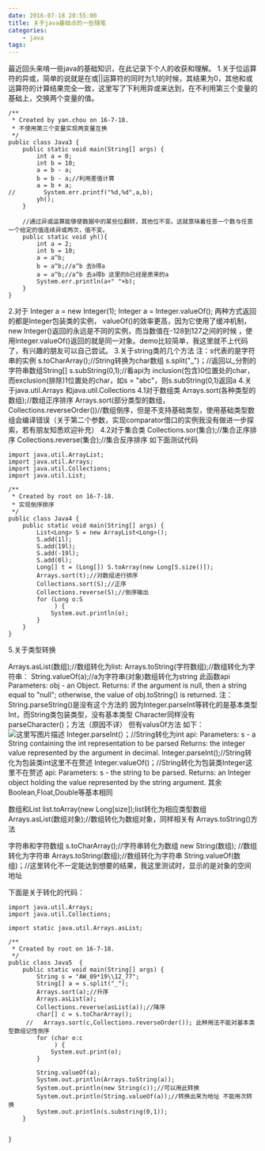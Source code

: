 ```yaml
---
date: 2016-07-18 20:55:00
title: 关于java基础点的一些随笔
categories:
    - java
tags:
---
```


最近回头来啃一些java的基础知识，在此记录下个人的收获和理解。
1.关于位运算符的异或，简单的说就是在或||运算符的同时为1,1的时候，其结果为0，其他和或运算符的计算结果完全一致，这里写了下利用异或来达到，在不利用第三个变量的基础上，交换两个变量的值。

```
/**
 * Created by yan.chou on 16-7-18.
 * 不使用第三个变量实现两变量互换
 */
public class Java3 {
    public static void main(String[] args) {
        int a = 0;
        int b = 10;
        a = b - a;
        b = b - a;//利用差值计算
        a = b + a;
//        System.err.printf("%d,%d",a,b);
        yh();
    }

    //通过异或运算能够使数据中的某些位翻转，其他位不变。这就意味着任意一个数与任意一个给定的值连续异或两次，值不变。
    public static void yh(){
        int a = 2;
        int b = 10;
        a = a^b;
        b = a^b;//a^b 去b得a
        a = a^b;//a^b 去a得b 这里的b已经是原来的a
        System.err.println(a+" "+b);
    }
}
```
2.对于
Integer a = new Integer(1);
Integer a = Integer.valueOf();
两种方式返回的都是Integer包装类的实例， valueOf()的效率更高，因为它使用了缓冲机制，new Integer()返回的永远是不同的实例，而当数值在-128到127之间的时候 ，使用Integer.valueOf()返回的就是同一对象。demo比较简单，我这里就不上代码了，有兴趣的朋友可以自己尝试。
3.关于string类的几个方法
注：s代表的是字符串的实例
s.toCharArray();//String转换为char数组
s.split("_")；//返回以\_分割的字符串数组String[]
s.subString(0,1);//看api为 inclusion(包含)0位置处的char，而exclusion(排除)1位置处的char，如s = "abc"，则s.subString(0,1)返回a
4.关于java.util.Arrays 和java.util.Collections
4.1对于数组类
Arrays.sort(各种类型的数组);//数组正序排序
Arrays.sort(部分类型的数组，Collections.reverseOrder())//数组倒序，但是不支持基础类型，使用基础类型数组会编译错误（关于第二个参数，实现comparator借口的实例我没有做进一步探索，若有朋友知悉欢迎补充）
4.2对于集合类
Collections.sor(集合);//集合正序排序
Collections.reverse(集合);//集合反序排序
如下面测试代码

```
import java.util.ArrayList;
import java.util.Arrays;
import java.util.Collections;
import java.util.List;

/**
 * Created by root on 16-7-18.
 * 实现倒序排序
 */
public class Java4 {
    public static void main(String[] args) {
        List<Long> S = new ArrayList<Long>();
        S.add(1l);
        S.add(19l);
        S.add(-19l);
        S.add(0l);
        Long[] t = (Long[]) S.toArray(new Long[S.size()]);
        Arrays.sort(t);//对数组进行排序
        Collections.sort(S);//正序
        Collections.reverse(S);//倒序输出
        for (Long o:S
             ) {
            System.out.println(o);
        }
    }
}
```
5.关于类型转换

Arrays.asList(数组);//数组转化为list:
Arrays.toString(字符数组);//数组转化为字符串：
String.valueOf(a);//a为字符串(对象)数组转化为string
此函数api
Parameters:
obj - an Object.
Returns:
if the argument is null, then a string equal to "null"; otherwise, the value of obj.toString() is returned.
注：String.parseString()是没有这个方法的 因为Integer.parseInt等转化的是基本类型Int，而String类包装类型，没有基本类型 Character同样没有parseCharacter()；方法（原因不详） 但有valusOf方法 如下：
![这里写图片描述](http://img.blog.csdn.net/20160718204657757)
Integer.parseInt(）；//String转化为int
api:
Parameters:
s - a String containing the int representation to be parsed
Returns:
the integer value represented by the argument in decimal.
Integer.parseInt();//String转化为包装类int这里不在赘述
Integer.valueOf()；//String转化为包装类Integer这里不在赘述
api:
Parameters:
s - the string to be parsed.
Returns:
an Integer object holding the value represented by the string argument.
其余Boolean,Float,Double等基本相同

数组和List
list.toArray(new Long[size]);list转化为相应类型数组
Arrays.asList(数组对象);//数组转化为数组对象，同样相关有	    Arrays.toString()方法

字符串和字符数组
s.toCharArray();//字符串转化为数组
new String(数组); //数组转化为字符串
Arrays.toString(数组);//数组转化为字符串
String.valueOf(数组)；//这里转化不一定能达到想要的结果，我这里测试时，显示的是对象的空间地址

下面是关于转化的代码：

```
import java.util.Arrays;
import java.util.Collections;

import static java.util.Arrays.asList;

/**
 * Created by root on 16-7-18.
 */
public class Java5  {
    public static void main(String[] args) {
        String s = "AW_09*19\\12_77";
        String[] a = s.split("_");
        Arrays.sort(a);//升序
        Arrays.asList(a);
        Collections.reverse(asList(a));//降序
        char[] c = s.toCharArray();
     //   Arrays.sort(c,Collections.reverseOrder()); 此种用法不能对基本类型数组记性倒序
        for (char o:c
             ) {
            System.out.print(o);
        }

        String.valueOf(a);
        System.out.println(Arrays.toString(a));
        System.out.println(new String(c));//可以用此转换
        System.out.println(String.valueOf(a));//转换出来为地址 不能用次转换
        System.out.println(s.substring(0,1));
    }


}

```



